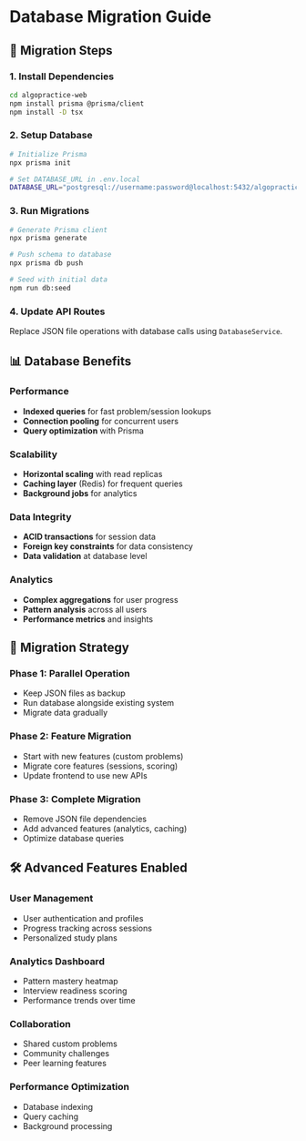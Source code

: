 # Database Migration Guide

## 🚀 **Migration Steps**

### **1. Install Dependencies**
```bash
cd algopractice-web
npm install prisma @prisma/client
npm install -D tsx
```

### **2. Setup Database**
```bash
# Initialize Prisma
npx prisma init

# Set DATABASE_URL in .env.local
DATABASE_URL="postgresql://username:password@localhost:5432/algopractice"
```

### **3. Run Migrations**
```bash
# Generate Prisma client
npx prisma generate

# Push schema to database
npx prisma db push

# Seed with initial data
npm run db:seed
```

### **4. Update API Routes**
Replace JSON file operations with database calls using `DatabaseService`.

## 📊 **Database Benefits**

### **Performance**
- **Indexed queries** for fast problem/session lookups
- **Connection pooling** for concurrent users
- **Query optimization** with Prisma

### **Scalability**
- **Horizontal scaling** with read replicas
- **Caching layer** (Redis) for frequent queries
- **Background jobs** for analytics

### **Data Integrity**
- **ACID transactions** for session data
- **Foreign key constraints** for data consistency
- **Data validation** at database level

### **Analytics**
- **Complex aggregations** for user progress
- **Pattern analysis** across all users
- **Performance metrics** and insights

## 🔄 **Migration Strategy**

### **Phase 1: Parallel Operation**
- Keep JSON files as backup
- Run database alongside existing system
- Migrate data gradually

### **Phase 2: Feature Migration**
- Start with new features (custom problems)
- Migrate core features (sessions, scoring)
- Update frontend to use new APIs

### **Phase 3: Complete Migration**
- Remove JSON file dependencies
- Add advanced features (analytics, caching)
- Optimize database queries

## 🛠 **Advanced Features Enabled**

### **User Management**
- User authentication and profiles
- Progress tracking across sessions
- Personalized study plans

### **Analytics Dashboard**
- Pattern mastery heatmap
- Interview readiness scoring
- Performance trends over time

### **Collaboration**
- Shared custom problems
- Community challenges
- Peer learning features

### **Performance Optimization**
- Database indexing
- Query caching
- Background processing